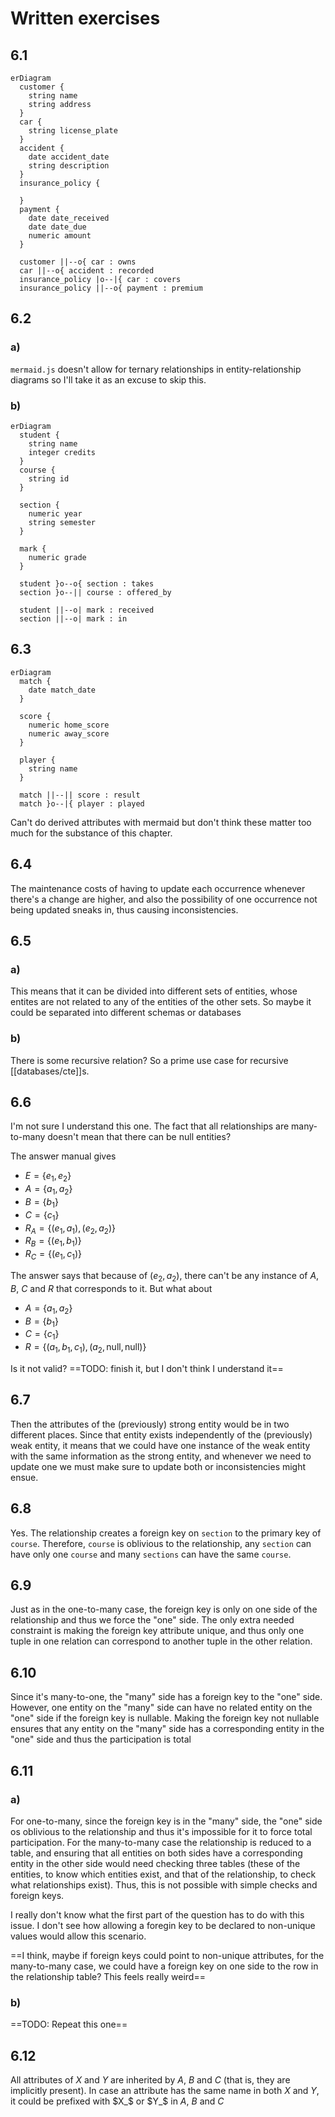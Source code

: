 # Written exercises

## 6.1
```mermaid
erDiagram
  customer {
    string name
    string address
  }
  car {
    string license_plate
  }
  accident {
    date accident_date
    string description
  }
  insurance_policy {

  }
  payment {
    date date_received
    date date_due
    numeric amount
  }

  customer ||--o{ car : owns
  car ||--o{ accident : recorded
  insurance_policy |o--|{ car : covers
  insurance_policy ||--o{ payment : premium
```

## 6.2

### a)
`mermaid.js` doesn't allow for ternary relationships in entity-relationship diagrams so I'll take it as an excuse to skip this.

### b)
```mermaid
erDiagram
  student {
    string name
    integer credits
  }
  course {
    string id
  }

  section {
    numeric year
    string semester
  }

  mark {
    numeric grade
  }

  student }o--o{ section : takes
  section }o--|| course : offered_by
  
  student ||--o| mark : received
  section ||--o| mark : in
```

## 6.3
```mermaid
erDiagram
  match {
    date match_date
  }

  score {
    numeric home_score
    numeric away_score
  }

  player {
    string name
  }

  match ||--|| score : result
  match }o--|{ player : played
```

Can't do derived attributes with mermaid but don't think these matter too much for the substance of this chapter.

## 6.4
The maintenance costs of having to update each occurrence whenever there's a change are higher, and also the possibility of one occurrence not being updated sneaks in, thus causing inconsistencies.

## 6.5
### a)
This means that it can be divided into different sets of entities, whose entites are not related to any of the entities of the other sets. So maybe it could be separated into different schemas or databases

### b)
There is some recursive relation? So a prime use case for recursive [[databases/cte]]s.

## 6.6
I'm not sure I understand this one. The fact that all relationships are many-to-many doesn't mean that there can be null entities?

The answer manual gives
* $E = \{e_1, e_2 \}$
* $A = \{a_1, a_2\}$
* $B = \{b_1\}$
* $C = \{c_1\}$
* $R_A = \{(e_1, a_1), (e_2, a_2) \}$
* $R_B = \{(e_1, b_1) \}$
* $R_C = \{(e_1, c_1) \}$

The answer says that because of $(e_2, a_2)$, there can't be any instance of $A$, $B$, $C$ and $R$ that corresponds to it. But what about 

* $A = \{a_1, a_2\}$
* $B = \{b_1\}$
* $C = \{c_1\}$
* $R = \{(a_1, b_1, c_1), (a_2, \text{null}, \text{null}) \}$

Is it not valid?
==TODO: finish it, but I don't think I understand it==

## 6.7
Then the attributes of the (previously) strong entity would be in two different places. Since that entity exists independently of the (previously) weak entity, it means that we could have one instance of the weak entity with the same information as the strong entity, and whenever we need to update one we must make sure to update both or inconsistencies might ensue.

## 6.8
Yes. The relationship creates a foreign key on `section` to the primary key of `course`. Therefore, `course` is oblivious to the relationship, any `section` can have only one `course` and many `sections` can have the same `course`.

## 6.9
Just as in the one-to-many case, the foreign key is only on one side of the relationship and thus we force the "one" side. The only extra needed constraint is making the foreign key attribute unique, and thus only one tuple in one relation can correspond to another tuple in the other relation.

## 6.10
Since it's many-to-one, the "many" side has a foreign key to the "one" side. However, one entity on the "many" side can have no related entity on the "one" side if the foreign key is nullable. Making the foreign key not nullable ensures that any entity on the "many" side has a corresponding entity in the "one" side and thus the participation is total

## 6.11
### a)
For one-to-many, since the foreign key is in the "many" side, the "one" side os oblivious to the relationship and thus it's impossible for it to force total participation. For the many-to-many case the relationship is reduced to a table, and ensuring that all entities on both sides have a corresponding entity in the other side would need checking three tables (these of the entities, to know which entities exist, and that of the relationship, to check what relationships exist). Thus, this is not possible with simple checks and foreign keys.

I really don't know what the first part of the question has to do with this issue. I don't see how allowing a foregin key to be declared to non-unique values would allow this scenario.

==I think, maybe if foreign keys could point to non-unique attributes, for the many-to-many case, we could have a foreign key on one side to the row in the relationship table? This feels really weird==

### b)
==TODO: Repeat this one==

## 6.12
All attributes of $X$ and $Y$ are inherited by $A$, $B$ and $C$ (that is, they are implicitly present). In case an attribute has the same name in both $X$ and $Y$, it could be prefixed with $X_$ or $Y_$ in $A$, $B$ and $C$
